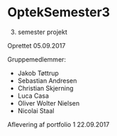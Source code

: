 # OptekSemester3
3. semester projekt

Oprettet 05.09.2017


Gruppemedlemmer:
* Jakob Tøttrup
* Sebastian Andresen
* Christian Skjerning
* Luca Casa
* Oliver Wolter Nielsen
* Nicolai Staal


Aflevering af portfolio 1 22.09.2017